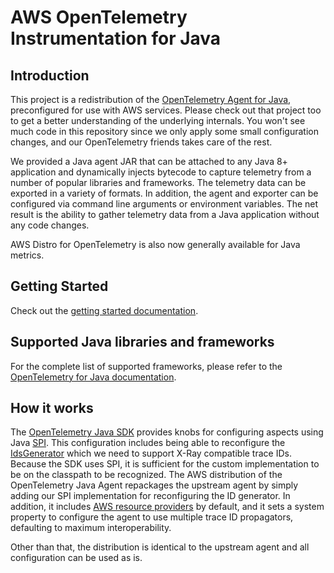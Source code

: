 # AWS OpenTelemetry Instrumentation for Java

## Introduction

This project is a redistribution of the [OpenTelemetry Agent for Java](https://github.com/open-telemetry/opentelemetry-java-instrumentation),
preconfigured for use with AWS services. Please check out that project too to get a better
understanding of the underlying internals. You won't see much code in this repository since we only
apply some small configuration changes, and our OpenTelemetry friends takes care of the rest.

We provided a Java agent JAR that can be attached to any Java 8+ application and dynamically injects 
bytecode to capture telemetry from a number of popular libraries and frameworks. The telemetry data 
can be exported in a variety of formats. In addition, the agent and exporter can be configured via 
command line arguments or environment variables. The net result is the ability to gather telemetry
data from a Java application without any code changes.

AWS Distro for OpenTelemetry is also now generally available for Java metrics. 

## Getting Started

Check out the [getting started documentation](https://aws-otel.github.io/docs/getting-started/java-sdk/trace-auto-instr).

## Supported Java libraries and frameworks

For the complete list of supported frameworks, please refer to the [OpenTelemetry for Java documentation](https://github.com/open-telemetry/opentelemetry-java-instrumentation/blob/master/README.md#supported-java-libraries-and-frameworks).

## How it works

The [OpenTelemetry Java SDK](https://github.com/open-telemetry/opentelemetry-java) provides knobs
for configuring aspects using Java [SPI](https://docs.oracle.com/javase/tutorial/sound/SPI-intro.html).
This configuration includes being able to reconfigure the [IdsGenerator](https://github.com/open-telemetry/opentelemetry-java-contrib/blob/ed5c91ea2ea0cfd36b77c1f871c540ceba1c057b/aws-xray/src/main/java/io/opentelemetry/contrib/awsxray/AwsXrayIdGenerator.java)
which we need to support X-Ray compatible trace IDs. Because the SDK uses SPI, it is sufficient for
the custom implementation to be on the classpath to be recognized. The AWS distribution of the
OpenTelemetry Java Agent repackages the upstream agent by simply adding our SPI implementation for
reconfiguring the ID generator. In addition, it includes [AWS resource providers](https://github.com/open-telemetry/opentelemetry-java/tree/main/sdk-extensions/aws/src/main/java/io/opentelemetry/sdk/extension/aws/resource) 
by default, and it sets a system property to configure the agent to use multiple trace ID propagators, 
defaulting to maximum interoperability.

Other than that, the distribution is identical to the upstream agent and all configuration can be
used as is.
